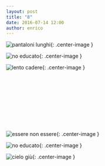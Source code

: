 ```yaml
---
layout: post
title: "8"
date: 2016-07-14 12:00
author: enrico
---
```


![pantaloni lunghi](http://www.puntozero-pg.it/c/59-tm_home_default/pantaloni-lunghi.jpg){: .center-image }

![no educato](http://www.laleggepertutti.it/wp-content/uploads/2013/02/genitori-rispondono-del-reato-del-figlio-minore-non-educato-a-dovere--364x270.jpeg){: .center-image }

![lento cadere](http://footage.framepool.com/shotimg/qf/350610338-palla-di-fuoco-doccia-pulizia-lento.jpg){: .center-image }

<br><br><br><br><br><br><br><br>

![essere non essere](http://www.balestra.ch/images/blog/fig-84-foto.jpg){: .center-image }

![no educato](http://www.laleggepertutti.it/wp-content/uploads/2013/02/genitori-rispondono-del-reato-del-figlio-minore-non-educato-a-dovere--364x270.jpeg){: .center-image }

![cielo giù](http://www.webnauta.it/wordpress/wp-content/uploads/2016/02/Giu_nel_cielo.jpg){: .center-image }
